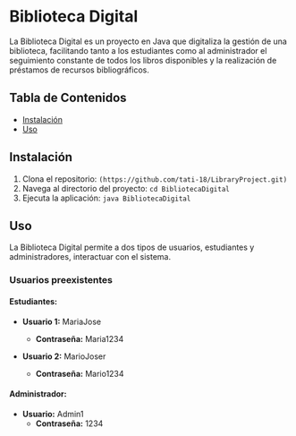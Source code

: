 # Biblioteca Digital

La Biblioteca Digital es un proyecto en Java que digitaliza la gestión de una biblioteca, facilitando tanto a los estudiantes como al administrador el seguimiento constante de todos los libros disponibles y la realización de préstamos de recursos bibliográficos.

## Tabla de Contenidos
- [Instalación](#instalación)
- [Uso](#uso)

## Instalación
1. Clona el repositorio: `(https://github.com/tati-18/LibraryProject.git)`
2. Navega al directorio del proyecto: `cd BibliotecaDigital`
4. Ejecuta la aplicación: `java BibliotecaDigital`

## Uso
La Biblioteca Digital permite a dos tipos de usuarios, estudiantes y administradores, interactuar con el sistema.

### Usuarios preexistentes
#### Estudiantes:
- **Usuario 1:** MariaJose
  - **Contraseña:** Maria1234

- **Usuario 2:** MarioJoser
  - **Contraseña:** Mario1234

#### Administrador:
- **Usuario:** Admin1
  - **Contraseña:** 1234



